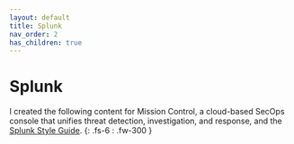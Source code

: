 ```yaml
---
layout: default
title: Splunk
nav_order: 2
has_children: true
---
```


# Splunk

I created the following content for Mission Control, a cloud-based SecOps console that unifies threat detection, investigation, and response, and the [Splunk Style Guide](https://docs.splunk.com/Documentation/StyleGuide/current/StyleGuide/Howtouse).
{: .fs-6 : .fw-300 }
